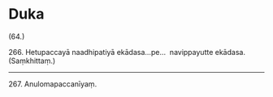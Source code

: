 

# Duka





(64.)

266\. Hetupaccayā naadhipatiyā ekādasa…pe…  navippayutte ekādasa. (Saṃkhittaṃ.)

---

267\. Anulomapaccanīyaṃ.





